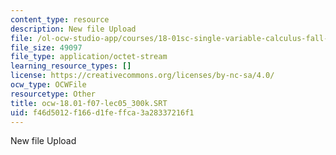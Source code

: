 ```yaml
---
content_type: resource
description: New file Upload
file: /ol-ocw-studio-app/courses/18-01sc-single-variable-calculus-fall-2010/f46d5012f166d1feffca3a28337216f1_ocw-18.01-f07-lec05_300k.SRT
file_size: 49097
file_type: application/octet-stream
learning_resource_types: []
license: https://creativecommons.org/licenses/by-nc-sa/4.0/
ocw_type: OCWFile
resourcetype: Other
title: ocw-18.01-f07-lec05_300k.SRT
uid: f46d5012-f166-d1fe-ffca-3a28337216f1
---
```

New file Upload